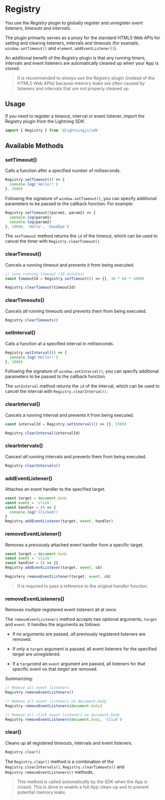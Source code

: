 # Registry

You use the *Registry* plugin to globally register and unregister *event listeners*, *timeouts* and *intervals*.

The plugin primarily serves as a proxy for the standard HTML5 Web APIs for setting and clearing listeners, intervals and timeouts
(for example, `window.setTimeout()` and `element.addEventListener()`).

An additional benefit of the *Registry* plugin is that any running timers, intervals and event listeners are
automatically cleaned up when your App is closed.

> It is recommended to *always* use the Registry plugin (instead of the HTML5 Web APIs) because memory leaks are often caused by listeners and intervals that are not properly cleaned up.

## Usage

If you need to register a timeout, interval or event listener, import the Registry plugin from the Lightning SDK:

```js
import { Registry } from '@lightningjs/sdk'
```

## Available Methods

### setTimeout()

Calls a function after a specified number of milliseconds.

```js
Registry.setTimeout(() => {
  console.log('Hello!!')
}, 2000)
```

Following the signature of `window.setTimeout()`, you can specify additional  parameters to be passed to the callback function. For example:

```js
Registry.setTimeout((param1, param2) => {
  console.log(param1)
  console.log(param2)
}, 20000, 'Hello', 'Goodbye')
```

The `setTimeout` method returns the `id` of the timeout, which can be used to cancel the timer with `Registry.clearTimeout()`.

### clearTimeout()

Cancels a running timeout and prevents it from being executed.

```js
// long running timeout (30 minutes)
const timeoutId = Registry.setTimeout(() => {}, 30 * 60 * 1000)

Registry.clearTimeout(timeoutId)
```

### clearTimeouts()

Cancels *all* running timeouts and prevents them from being executed.

```js
Registry.clearTimeouts()
```

### setInterval()

Calls a function at a specified interval in milliseconds.

```js
Registry.setInterval(() => {
  console.log('Hello!!')
}, 1000)
```

Following the signature of `window.setInterval()`, you can specify additional parameters to be passed to the callback function.

The `setInterval` method returns the `id` of the interval, which can be used to cancel the interval with `Registry.clearInterval()`.

### clearInterval()

Cancels a running interval and prevents it from being executed.

```js
const intervalId = Registry.setInterval(() => {}, 1500)

Registry.clearInterval(intervalId)
```

### clearIntervals()

Cancesl *all* running intervals and prevents them from being executed.

```js
Registry.clearIntervals()
```

### addEventListener()

Attaches an event handler to the specified target.

```js
const target = document.body
const event = 'click'
const handler = () => {
  console.log('Clicked!)
}
Registry.addEventListener(target, event, handler)
```

### removeEventListener()

Removes a previously attached event handler from a specific target.

```js
const target = document.body
const event = 'click'
const handler = () => {}
Registry.addEventListener(target, event, cb)

Registery.removeEventListener(target, event, cb)
```

> It is required to pass a reference to the original *handler* function.

### removeEventListeners()

Removes *multiple* registered event listeners all at once.

The `removeEventListeners` method accepts two optional arguments, `target` and `event`. It handles the arguments as follows:

* If *no* arguments are passed, *all* previously registered listeners are removed.

* If *only* a `target` argument is passed, all event listeners for the specified *target* are unregistered.

* If a `target`*and* an `event` argument are passed, all listeners for that specific *event* on that *target* are removed.

Summarizing:

```js
// Remove all event listeners
Registry.removeEventListeners()

// Remove all event listeners on document.body
Registry.removeEventListeners(document.body)

// Remove all click event listeners on document.body
Registry.removeEventListeners(document.body, 'click')
```

### clear()

Cleans up all registered timeouts, intervals and event listeners.

```js
Registry.clear()
```

The `Registry.clear()` method is a combination of the `Registry.clearIntervals()`, `Registry.clearTimeouts()` and `Registry.removeEventListeners()` methods.

> This method is called *automatically* by the SDK when the App is closed. This is done to enable a full App clean-up
and to prevent potential memory leaks.
